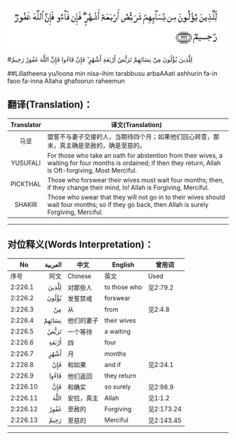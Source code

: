 ![002:226](images/002_226.gif)

#لِلَّذِينَ يُؤْلُونَ مِنْ نِسَائِهِمْ تَرَبُّصُ أَرْبَعَةِ أَشْهُرٍ ۖ فَإِنْ فَاءُوا فَإِنَّ اللَّهَ غَفُورٌ رَحِيمٌ 

##Lillatheena yu/loona min nisa-ihim tarabbusu arbaAAati ashhurin fa-in faoo fa-inna Allaha ghafoorun raheemun 

## 翻译(Translation)：

| Translator | 译文(Translation)                                            |
| :--------: | ------------------------------------------------------------ |
|    马坚    | 盟誓不与妻子交接的人，当期待四个月；如果他们回心转意，那末，真主确是至赦的，确是至慈的。 |
|  YUSUFALI  | For those who take an oath for abstention from their wives, a waiting for four months is ordained; if then they return, Allah is Oft-forgiving, Most Merciful. |
|  PICKTHAL  | Those who forswear their wives must wait four months; then, if they change their mind, lo! Allah is Forgiving, Merciful. |
|   SHAKIR   | Those who swear that they will not go in to their wives should wait four months; so if they go back, then Allah is surely Forgiving, Merciful. |

---

## 对位释义(Words Interpretation)：

| No   | العربية | 中文    | English | 曾用词 |
| ---- | ------: | ------- | ------- | ------ |
| 序号 |    阿文 | Chinese | 英文    | Used   |
| 2:226.1  | لِلَّذِينَ  | 对那些人   | to those who | 见2:79.2   |
| 2:226.2  | يُؤْلُونَ  | 发誓禁戒   | forswear     |            |
| 2:226.3  | مِنْ     | 从         | from         | 见2:4.8    |
| 2:226.4  | نِسَائِهِمْ | 他们的妻子 | their wives  |            |
| 2:226.5  | تَرَبُّصُ   | 一个等待   | a waiting    |            |
| 2:226.6  | أَرْبَعَةِ  | 四         | four         |            |
| 2:226.7  | أَشْهُرٍ   | 月         | months       |            |
| 2:226.8  | فَإِنْ    | 和如果     | and if       | 见2:24.1   |
| 2:226.9  | فَاءُوا  | 他们返回   | they return  |            |
| 2:226.10 | فَإِنَّ    | 和确实     | so surely    | 见2:98.9   |
| 2:226.11 | اللَّهَ   | 安拉，真主 | Allah        | 见1:1.2    |
| 2:226.12 | غَفُورٌ   | 至赦的     | Forgiving    | 见2:173.24 |
| 2:226.13 | رَحِيمٌ   | 至慈的     | Merciful     | 见2:143.45 |

---

